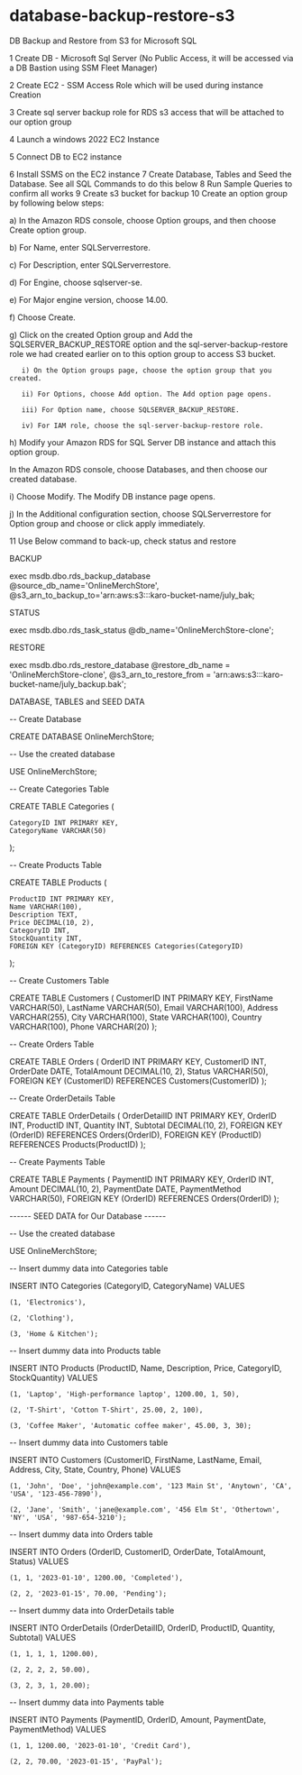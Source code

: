 # database-backup-restore-s3



DB Backup and Restore from S3 for Microsoft SQL 


1 Create DB - Microsoft Sql Server (No Public Access, it will be accessed via a DB Bastion using SSM Fleet Manager)

2 Create EC2 - SSM Access Role which will be used during instance Creation

3 Create sql server backup role for RDS s3 access that will be attached to our option group

4 Launch a windows 2022 EC2 Instance

5 Connect DB to EC2 instance

6 Install SSMS on the EC2 instance
7 Create Database, Tables and Seed the Database. See all SQL Commands to do this below
8 Run Sample Queries to confirm all works
9 Create s3 bucket for backup
10 Create an option group by following below steps:

   a) In the Amazon RDS console, choose Option groups, and then choose Create option group.

   b) For Name, enter SQLServerrestore.

   c) For Description, enter SQLServerrestore.

   d) For Engine, choose sqlserver-se.

   e) For Major engine version, choose 14.00.

   f) Choose Create.

   g) Click on the created Option group and Add the SQLSERVER_BACKUP_RESTORE option and the sql-server-backup-restore role we had created earlier on to this option group to access S3 bucket.

       i) On the Option groups page, choose the option group that you created.

       ii) For Options, choose Add option. The Add option page opens.

       iii) For Option name, choose SQLSERVER_BACKUP_RESTORE.

       iv) For IAM role, choose the sql-server-backup-restore role.

   h) Modify your Amazon RDS for SQL Server DB instance and attach this option group.

   In the Amazon RDS console, choose Databases, and then choose our created database.

   i) Choose Modify. The Modify DB instance page opens.

   j) In the Additional configuration section, choose SQLServerrestore for Option group and choose or click apply immediately.



11 Use Below command to back-up, check status and restore


BACKUP

exec msdb.dbo.rds_backup_database 
@source_db_name='OnlineMerchStore', 
@s3_arn_to_backup_to='arn:aws:s3:::karo-bucket-name/july_bak;



STATUS

exec msdb.dbo.rds_task_status @db_name='OnlineMerchStore-clone';



RESTORE

exec msdb.dbo.rds_restore_database
@restore_db_name = 'OnlineMerchStore-clone',
@s3_arn_to_restore_from = 'arn:aws:s3:::karo-bucket-name/july_backup.bak';







DATABASE, TABLES and SEED DATA



-- Create Database

CREATE DATABASE OnlineMerchStore;

-- Use the created database

USE OnlineMerchStore;

-- Create Categories Table

CREATE TABLE Categories (

    CategoryID INT PRIMARY KEY,
    CategoryName VARCHAR(50)
    
);

-- Create Products Table

CREATE TABLE Products (

    ProductID INT PRIMARY KEY,
    Name VARCHAR(100),
    Description TEXT,
    Price DECIMAL(10, 2),
    CategoryID INT,
    StockQuantity INT,
    FOREIGN KEY (CategoryID) REFERENCES Categories(CategoryID)
    
);

-- Create Customers Table

CREATE TABLE Customers (
    CustomerID INT PRIMARY KEY,
    FirstName VARCHAR(50),
    LastName VARCHAR(50),
    Email VARCHAR(100),
    Address VARCHAR(255),
    City VARCHAR(100),
    State VARCHAR(100),
    Country VARCHAR(100),
    Phone VARCHAR(20)
);

-- Create Orders Table

CREATE TABLE Orders (
    OrderID INT PRIMARY KEY,
    CustomerID INT,
    OrderDate DATE,
    TotalAmount DECIMAL(10, 2),
    Status VARCHAR(50),
    FOREIGN KEY (CustomerID) REFERENCES Customers(CustomerID)
);

-- Create OrderDetails Table

CREATE TABLE OrderDetails (
    OrderDetailID INT PRIMARY KEY,
    OrderID INT,
    ProductID INT,
    Quantity INT,
    Subtotal DECIMAL(10, 2),
    FOREIGN KEY (OrderID) REFERENCES Orders(OrderID),
    FOREIGN KEY (ProductID) REFERENCES Products(ProductID)
);

-- Create Payments Table

CREATE TABLE Payments (
    PaymentID INT PRIMARY KEY,
    OrderID INT,
    Amount DECIMAL(10, 2),
    PaymentDate DATE,
    PaymentMethod VARCHAR(50),
    FOREIGN KEY (OrderID) REFERENCES Orders(OrderID)
);





------ SEED DATA for Our Database ------

-- Use the created database

USE OnlineMerchStore;

-- Insert dummy data into Categories table

INSERT INTO Categories (CategoryID, CategoryName)
VALUES

    (1, 'Electronics'),
    
    (2, 'Clothing'),
    
    (3, 'Home & Kitchen');

-- Insert dummy data into Products table

INSERT INTO Products (ProductID, Name, Description, Price, CategoryID, StockQuantity)
VALUES

    (1, 'Laptop', 'High-performance laptop', 1200.00, 1, 50),
    
    (2, 'T-Shirt', 'Cotton T-Shirt', 25.00, 2, 100),
    
    (3, 'Coffee Maker', 'Automatic coffee maker', 45.00, 3, 30);

-- Insert dummy data into Customers table

INSERT INTO Customers (CustomerID, FirstName, LastName, Email, Address, City, State, Country, Phone)
VALUES

    (1, 'John', 'Doe', 'john@example.com', '123 Main St', 'Anytown', 'CA', 'USA', '123-456-7890'),
    
    (2, 'Jane', 'Smith', 'jane@example.com', '456 Elm St', 'Othertown', 'NY', 'USA', '987-654-3210');

-- Insert dummy data into Orders table

INSERT INTO Orders (OrderID, CustomerID, OrderDate, TotalAmount, Status)
VALUES

    (1, 1, '2023-01-10', 1200.00, 'Completed'),
    
    (2, 2, '2023-01-15', 70.00, 'Pending');

-- Insert dummy data into OrderDetails table

INSERT INTO OrderDetails (OrderDetailID, OrderID, ProductID, Quantity, Subtotal)
VALUES

    (1, 1, 1, 1, 1200.00),
    
    (2, 2, 2, 2, 50.00),
    
    (3, 2, 3, 1, 20.00);

-- Insert dummy data into Payments table

INSERT INTO Payments (PaymentID, OrderID, Amount, PaymentDate, PaymentMethod)
VALUES

    (1, 1, 1200.00, '2023-01-10', 'Credit Card'),
    
    (2, 2, 70.00, '2023-01-15', 'PayPal');
